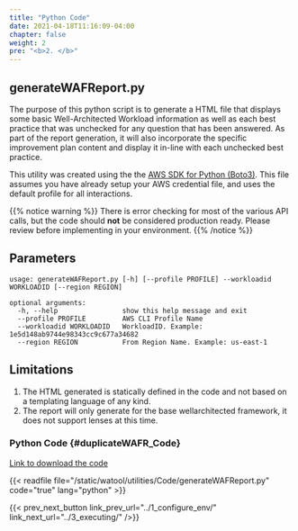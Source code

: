 ```yaml
---
title: "Python Code"
date: 2021-04-18T11:16:09-04:00
chapter: false
weight: 2
pre: "<b>2. </b>"
---
```


## generateWAFReport.py
The purpose of this python script is to generate a HTML file that displays some basic Well-Architected Workload information as well as each best practice that was unchecked for any question that has been answered. As part of the report generation, it will also incorporate the specific improvement plan content and display it in-line with each unchecked best practice.

This utility was created using the the [AWS SDK for Python (Boto3)](https://aws.amazon.com/sdk-for-python/). This file assumes you have already setup your AWS credential file, and uses the default profile for all interactions.  

{{% notice warning %}}
There is error checking for most of the various API calls, but the code should **not** be considered production ready. Please review before implementing in your environment.
{{% /notice %}}


## Parameters
```
usage: generateWAFReport.py [-h] [--profile PROFILE] --workloadid WORKLOADID [--region REGION]

optional arguments:
  -h, --help                show this help message and exit
  --profile PROFILE         AWS CLI Profile Name
  --workloadid WORKLOADID   WorkloadID. Example: 1e5d148ab9744e98343cc9c677a34682
  --region REGION           From Region Name. Example: us-east-1

```

## Limitations
1. The HTML generated is statically defined in the code and not based on a templating language of any kind.
1. The report will only generate for the base wellarchitected framework, it does not support lenses at this time.

### Python Code {#duplicateWAFR_Code}
[Link to download the code](/watool/utilities/Code/generateWAFReport.py)

{{< readfile file="/static/watool/utilities/Code/generateWAFReport.py" code="true" lang="python" >}}

{{< prev_next_button link_prev_url="../1_configure_env/" link_next_url="../3_executing/" />}}

